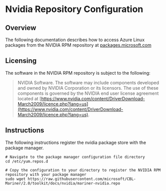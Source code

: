 # Nvidia Repository Configuration

## Overview
The following documentation describes how to access Azure Linux packages from the NVIDIA RPM repository at [packages.microsoft.com](https://packages.microsoft.com/azurelinux/3.0/prod/nvidia/)

## Licensing
The software in the NVIDIA RPM repository is subject to the following:

> NVIDIA Software. The software may include components developed and owned by NVIDIA Corporation or its licensors. The use of these components is governed by the NVIDIA end user license agreement located at [https://www.nvidia.com/content/DriverDownload-March2009/licence.php?lang=us](https://www.nvidia.com/content/DriverDownload-March2009/licence.php?lang=us). 

## Instructions
The following instructions register the nvidia package store with the package manager.
```ls
# Navigate to the package manager configuration file directory
cd /etc/yum.repos.d

# Copy the configuration to your directory to register the NVIDIA RPM repository with your package manager
sudo wget https://raw.githubusercontent.com/microsoft/CBL-Mariner/2.0/toolkit/docs/nvidia/mariner-nvidia.repo
```
